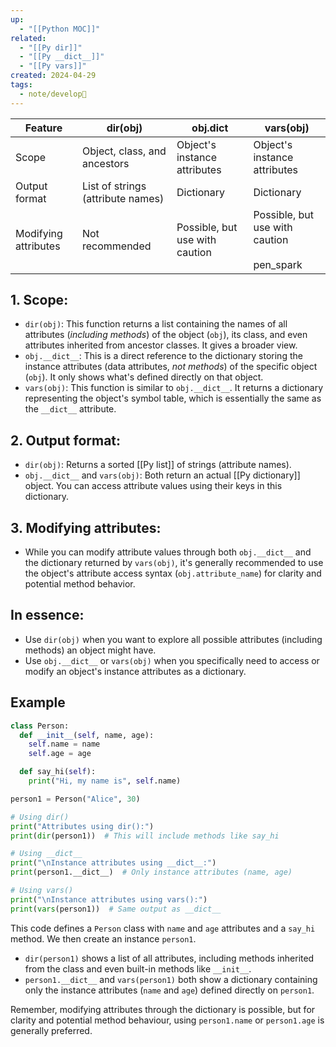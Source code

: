 ```yaml
---
up:
  - "[[Python MOC]]"
related:
  - "[[Py dir]]"
  - "[[Py __dict__]]"
  - "[[Py vars]]"
created: 2024-04-29
tags:
  - note/develop🍃
---
```


| Feature              | dir(obj)                          | obj.**dict**                   | vars(obj)                                       |
| -------------------- | --------------------------------- | ------------------------------ | ----------------------------------------------- |
| Scope                | Object, class, and ancestors      | Object's instance attributes   | Object's instance attributes                    |
| Output format        | List of strings (attribute names) | Dictionary                     | Dictionary                                      |
| Modifying attributes | Not recommended                   | Possible, but use with caution | Possible, but use with caution<br><br>pen_spark |

## **1. Scope:**
- `dir(obj)`: This function returns a list containing the names of all attributes (_including methods_) of the object (`obj`), its class, and even attributes inherited from ancestor classes. It gives a broader view.
- `obj.__dict__`: This is a direct reference to the dictionary storing the instance attributes (data attributes, _not methods_) of the specific object (`obj`). It only shows what's defined directly on that object.
- `vars(obj)`: This function is similar to `obj.__dict__`. It returns a dictionary representing the object's symbol table, which is essentially the same as the `__dict__` attribute.
## **2. Output format:**
- `dir(obj)`: Returns a sorted [[Py list]] of strings (attribute names).
- `obj.__dict__` and `vars(obj)`: Both return an actual [[Py dictionary]] object. You can access attribute values using their keys in this dictionary.
## **3. Modifying attributes:**
- While you can modify attribute values through both `obj.__dict__` and the dictionary returned by `vars(obj)`, it's generally recommended to use the object's attribute access syntax (`obj.attribute_name`) for clarity and potential method behavior.

## **In essence:**

- Use `dir(obj)` when you want to explore all possible attributes (including methods) an object might have.
- Use `obj.__dict__` or `vars(obj)` when you specifically need to access or modify an object's instance attributes as a dictionary.
## Example
```python
class Person:
  def __init__(self, name, age):
    self.name = name
    self.age = age

  def say_hi(self):
    print("Hi, my name is", self.name)

person1 = Person("Alice", 30)

# Using dir()
print("Attributes using dir():")
print(dir(person1))  # This will include methods like say_hi

# Using __dict__
print("\nInstance attributes using __dict__:")
print(person1.__dict__)  # Only instance attributes (name, age)

# Using vars()
print("\nInstance attributes using vars():")
print(vars(person1))  # Same output as __dict__

```
This code defines a `Person` class with `name` and `age` attributes and a `say_hi` method. We then create an instance `person1`.

- `dir(person1)` shows a list of all attributes, including methods inherited from the class and even built-in methods like `__init__`.
- `person1.__dict__` and `vars(person1)` both show a dictionary containing only the instance attributes (`name` and `age`) defined directly on `person1`.

Remember, modifying attributes through the dictionary is possible, but for clarity and potential method behaviour, using `person1.name` or `person1.age` is generally preferred.
